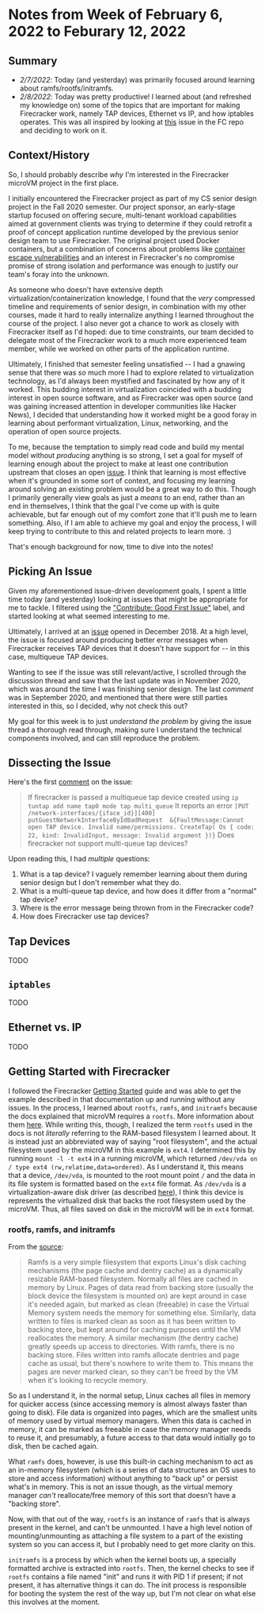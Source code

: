 # Notes from Week of February 6, 2022 to Feburary 12, 2022

## Summary
- *2/7/2022*: Today (and yesterday) was primarily focused around learning about ramfs/rootfs/initramfs.
- *2/8/2022*: Today was pretty productive! I learned about (and refreshed my knowledge on) some of the topics that are important for making Firecracker work, namely TAP devices, Ethernet vs IP, and how iptables operates. This was all inspired by looking at [this](https://github.com/firecracker-microvm/firecracker/issues/750) issue in the FC repo and deciding to work on it.

## Context/History
So, I should probably describe _why_ I'm interested in the Firecracker microVM project in the first place.

I initially encountered the Firecracker project as part of my CS senior design project in the Fall 2020 semester. Our project sponsor, an early-stage startup focused on offering secure, multi-tenant workload capabilities aimed at government clients was trying to determine if they could retrofit a proof of concept application runtime developed by the previous senior design team to use Firecracker. The original project used Docker containers, but a combination of concerns about problems like [container escape vulnerabilities](https://thenewstack.io/what-you-need-to-know-about-the-runc-container-escape-vulnerability/) and an interest in Firecracker's no compromise promise of strong isolation and performance was enough to justify our team's foray into the unknown.

As someone who doesn't have extensive depth virtualization/containerization knowledge, I found that the _very_ compressed timeline and requirements of senior design, in combination with my other courses, made it hard to really internalize anything I learned throughout the course of the project. I also never got a chance to work as closely with Firecracker itself as I'd hoped: due to time constraints, our team decided to delegate most of the Firecracker work to a much more experienced team member, while we worked on other parts of the application runtime.

Ultimately, I finished that semester feeling unsatisfied -- I had a gnawing sense that there was _so_ much more I had to explore related to virtualization technology, as I'd always been mystified and fascinated by how any of it worked. This budding interest in virtualization coincided with a budding interest in open source software, and as Firecracker was open source (and was gaining increased attention in developer communities like Hacker News), I decided that understanding how it worked might be a good foray in learning about performant virtualization, Linux, networking, and the operation of open source projects.

To me, because the temptation to simply read code and build my mental model without _producing_ anything is so strong, I set a goal for myself of learning enough about the project to make at least one contribution upstream that closes an open [issue](https://github.com/firecracker-microvm/firecracker/issues). I think that learning is most effective when it's grounded in some sort of context, and focusing my learning around solving an existing problem would be a great way to do this. Though I primarily generally view goals as just a  _means_ to an end, rather than an end in themselves, I think that the goal I've come up with is quite achievable, but far enough out of my comfort zone that it'll push me to learn something. Also, if I am able to achieve my goal and enjoy the process, I will keep trying to contribute to this and related projects to learn more. :)

That's enough background for now, time to dive into the notes!

## Picking An Issue
Given my aforementioned issue-driven development goals, I spent a little time today (and yesterday) looking at issues that might be appropriate for me to tackle. I filtered using the ["Contribute: Good First Issue"](https://github.com/firecracker-microvm/firecracker/issues?q=is%3Aopen+is%3Aissue+label%3A%22Contribute%3A+Good+First+Issue%22) label, and started looking at what seemed interesting to me.

Ultimately, I arrived at an [issue](https://github.com/firecracker-microvm/firecracker/issues/750) opened in December 2018. At a high level, the issue is focused around producing better error messages when Firecracker receives TAP devices that it doesn't have support for -- in this case, multiqueue TAP devices.

Wanting to see if the issue was still relevant/active, I scrolled through the discussion thread and saw that the last update was in November 2020, which was around the time I was finishing senior design. The last _comment_ was in September 2020, and mentioned that there were still parties interested in this, so I decided, why not check this out?

My goal for this week is to just _understand the problem_ by giving the issue thread a thorough read through, making sure I understand the technical components involved, and can still reproduce the problem.

## Dissecting the Issue
Here's the first [comment](https://github.com/firecracker-microvm/firecracker/issues/750#issue-388477777) on the issue:
> If firecracker is passed a multiqueue tap device created using
`ip tuntap add name tap0 mode tap multi_queue`
> It reports an error
`[PUT /network-interfaces/{iface_id}][400] putGuestNetworkInterfaceByIdBadRequest  &{FaultMessage:Cannot open TAP device. Invalid name/permissions. CreateTap(
Os { code: 22, kind: InvalidInput, message: Invalid argument })}`
> Does firecracker not support multi-queue tap devices?

Upon reading this, I had _multiple_ questions:
1. What is a tap device? I vaguely remember learning about them during senior design but I don't remember what they do.
2. What is a multi-queue tap device, and how does it differ from a "normal" tap device?
3. Where is the error message being thrown from in the Firecracker code?
4. How does Firecracker use tap devices?

## Tap Devices
TODO

## `iptables`
TODO

## Ethernet vs. IP
TODO

## Getting Started with Firecracker 
I followed the Firecracker [Getting Started](https://github.com/firecracker-microvm/firecracker/blob/main/docs/getting-started.md) guide and was able to get the example described in that documentation up and running without any issues. In the process, I learned about `rootfs`, `ramfs`, and `initramfs` because the docs explained that microVM requires a `rootfs`. More information about them [here](#rootfs-ramfs-and-initramfs). While writing this, though, I realized the term `rootfs` used in the docs is not _literally_ referring to the RAM-based filesystem I learned about. It is instead just an abbreviated way of saying "root filesystem", and the actual filesystem used by the microVM in this example is `ext4`. I determined this by running `mount -l -t ext4` in a running microVM, which returned `/dev/vda on / type ext4 (rw,relatime,data=ordered)`. As I understand it, this means that a device, `/dev/vda`, is mounted to the root mount point `/` and the data in its file system is formatted based on the `ext4` file format. As `/dev/vda` is a virtualization-aware disk driver (as described [here](https://unix.stackexchange.com/questions/145332/difference-between-sdx-and-vdx)), I think this device is represents the virtualized disk that backs the root filesystem used by the microVM. Thus, all files saved on disk in the microVM will be in `ext4` format. 

### rootfs, ramfs, and initramfs
From the [source](https://git.kernel.org/pub/scm/linux/kernel/git/torvalds/linux.git/tree/Documentation/filesystems/ramfs-rootfs-initramfs.rst):
> Ramfs is a very simple filesystem that exports Linux's disk caching
mechanisms (the page cache and dentry cache) as a dynamically resizable
RAM-based filesystem.
> Normally all files are cached in memory by Linux.  Pages of data read from
backing store (usually the block device the filesystem is mounted on) are kept
around in case it's needed again, but marked as clean (freeable) in case the
Virtual Memory system needs the memory for something else.  Similarly, data
written to files is marked clean as soon as it has been written to backing
store, but kept around for caching purposes until the VM reallocates the
memory.  A similar mechanism (the dentry cache) greatly speeds up access to
directories.
> With ramfs, there is no backing store.  Files written into ramfs allocate
dentries and page cache as usual, but there's nowhere to write them to.
This means the pages are never marked clean, so they can't be freed by the
VM when it's looking to recycle memory.

So as I understand it, in the normal setup, Linux caches all files in memory for quicker access (since accessing memory is almost always faster than going to disk). File data is organized into pages, which are the smallest units of memory used by virtual memory managers. When this data is cached in memory, it can be marked as freeable in case the memory manager needs to reuse it, and presumably, a future access to that data would initially go to disk, then be cached again.

What `ramfs` does, however, is use this built-in caching mechanism to act as an in-memory filesystem (which is a series of data structures an OS uses to store and access information) without anything to "back up" or persist what's in memory. This is not an issue though, as the virtual memory manager _can't_ reallocate/free memory of this sort that doesn't have a "backing store".

Now, with that out of the way, `rootfs` is an instance of `ramfs` that is always present in the kernel, and can't be unmounted. I have a high level notion of mounting/unmounting as attaching a file system to a part of the existing system so you can access it, but I probably need to get more clarity on this.

`initramfs` is a process by which when the kernel boots up, a specially formatted archive is extracted into `rootfs`. Then, the kernel checks to see if `rootfs` contains a file named "init" and runs it with PID 1 if present; if not present, it has alternative things it can do. The init process is responsible for booting the system the rest of the way up, but I'm not clear on what else this involves at the moment.
